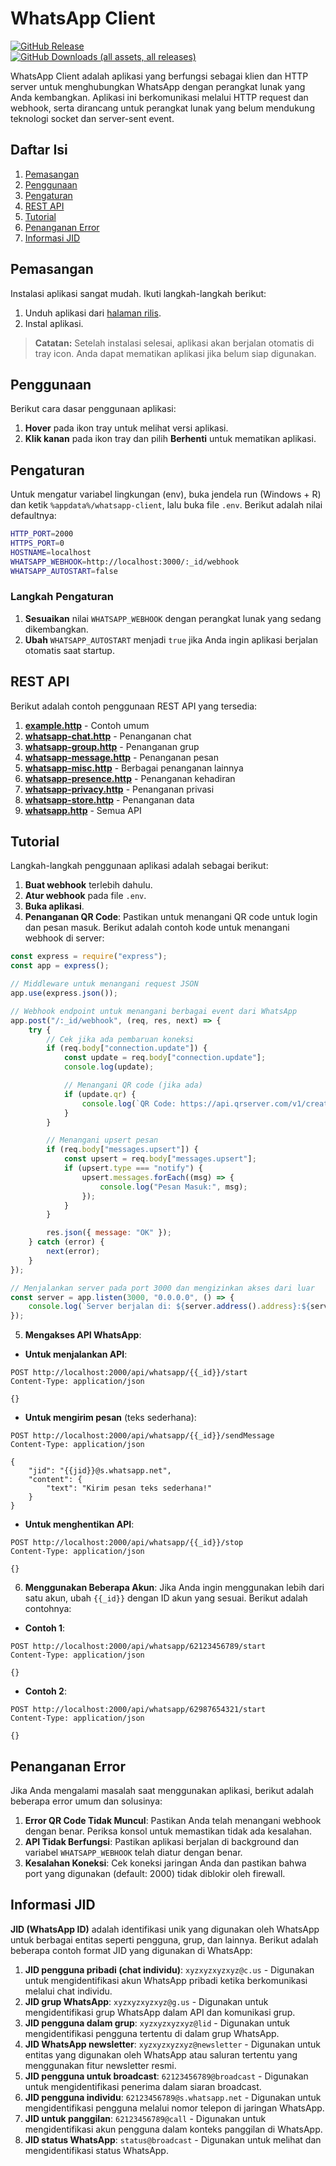 # WhatsApp Client

[![GitHub Release](https://img.shields.io/github/v/release/ndiing/whatsapp-client)](https://github.com/ndiing/whatsapp-client/releases)  
[![GitHub Downloads (all assets, all releases)](https://img.shields.io/github/downloads/ndiing/whatsapp-client/total)](https://github.com/ndiing/whatsapp-client/releases)

WhatsApp Client adalah aplikasi yang berfungsi sebagai klien dan HTTP server untuk menghubungkan WhatsApp dengan perangkat lunak yang Anda kembangkan. Aplikasi ini berkomunikasi melalui HTTP request dan webhook, serta dirancang untuk perangkat lunak yang belum mendukung teknologi socket dan server-sent event.

## Daftar Isi

1.  [Pemasangan](#pemasangan)
2.  [Penggunaan](#penggunaan)
3.  [Pengaturan](#pengaturan)
4.  [REST API](#rest-api)
5.  [Tutorial](#tutorial)
6.  [Penanganan Error](#penanganan-error)
7.  [Informasi JID](#informasi-jid)

## Pemasangan

Instalasi aplikasi sangat mudah. Ikuti langkah-langkah berikut:

1. Unduh aplikasi dari [halaman rilis](https://github.com/ndiing/whatsapp-client/releases).
2. Instal aplikasi.

> **Catatan:** Setelah instalasi selesai, aplikasi akan berjalan otomatis di tray icon. Anda dapat mematikan aplikasi jika belum siap digunakan.

## Penggunaan

Berikut cara dasar penggunaan aplikasi:

1. **Hover** pada ikon tray untuk melihat versi aplikasi.
2. **Klik kanan** pada ikon tray dan pilih **Berhenti** untuk mematikan aplikasi.

## Pengaturan

Untuk mengatur variabel lingkungan (env), buka jendela run (Windows + R) dan ketik `%appdata%/whatsapp-client`, lalu buka file `.env`. Berikut adalah nilai defaultnya:

```bash
HTTP_PORT=2000
HTTPS_PORT=0
HOSTNAME=localhost
WHATSAPP_WEBHOOK=http://localhost:3000/:_id/webhook
WHATSAPP_AUTOSTART=false
```

### Langkah Pengaturan

1. **Sesuaikan** nilai `WHATSAPP_WEBHOOK` dengan perangkat lunak yang sedang dikembangkan.
2. **Ubah** `WHATSAPP_AUTOSTART` menjadi `true` jika Anda ingin aplikasi berjalan otomatis saat startup.

## REST API

Berikut adalah contoh penggunaan REST API yang tersedia:

1. **[example.http](./http/example.http)** - Contoh umum
2. **[whatsapp-chat.http](./http/whatsapp-chat.http)** - Penanganan chat
3. **[whatsapp-group.http](./http/whatsapp-group.http)** - Penanganan grup
4. **[whatsapp-message.http](./http/whatsapp-message.http)** - Penanganan pesan
5. **[whatsapp-misc.http](./http/whatsapp-misc.http)** - Berbagai penanganan lainnya
6. **[whatsapp-presence.http](./http/whatsapp-presence.http)** - Penanganan kehadiran
7. **[whatsapp-privacy.http](./http/whatsapp-privacy.http)** - Penanganan privasi
8. **[whatsapp-store.http](./http/whatsapp-store.http)** - Penanganan data
9. **[whatsapp.http](./http/whatsapp.http)** - Semua API

## Tutorial

Langkah-langkah penggunaan aplikasi adalah sebagai berikut:

1. **Buat webhook** terlebih dahulu.
2. **Atur webhook** pada file `.env`.
3. **Buka aplikasi**.
4. **Penanganan QR Code**: Pastikan untuk menangani QR code untuk login dan pesan masuk. Berikut adalah contoh kode untuk menangani webhook di server:

```js
const express = require("express");
const app = express();

// Middleware untuk menangani request JSON
app.use(express.json());

// Webhook endpoint untuk menangani berbagai event dari WhatsApp
app.post("/:_id/webhook", (req, res, next) => {
    try {
        // Cek jika ada pembaruan koneksi
        if (req.body["connection.update"]) {
            const update = req.body["connection.update"];
            console.log(update);

            // Menangani QR code (jika ada)
            if (update.qr) {
                console.log(`QR Code: https://api.qrserver.com/v1/create-qr-code/?size=256x256&data=${encodeURIComponent(update.qr)}`);
            }
        }

        // Menangani upsert pesan
        if (req.body["messages.upsert"]) {
            const upsert = req.body["messages.upsert"];
            if (upsert.type === "notify") {
                upsert.messages.forEach((msg) => {
                    console.log("Pesan Masuk:", msg);
                });
            }
        }

        res.json({ message: "OK" });
    } catch (error) {
        next(error);
    }
});

// Menjalankan server pada port 3000 dan mengizinkan akses dari luar
const server = app.listen(3000, "0.0.0.0", () => {
    console.log(`Server berjalan di: ${server.address().address}:${server.address().port}`);
});
```

5. **Mengakses API WhatsApp**:

-   **Untuk menjalankan API**:

```http
POST http://localhost:2000/api/whatsapp/{{_id}}/start
Content-Type: application/json

{}
```

-   **Untuk mengirim pesan** (teks sederhana):

```http
POST http://localhost:2000/api/whatsapp/{{_id}}/sendMessage
Content-Type: application/json

{
    "jid": "{{jid}}@s.whatsapp.net",
    "content": {
        "text": "Kirim pesan teks sederhana!"
    }
}
```

-   **Untuk menghentikan API**:

```http
POST http://localhost:2000/api/whatsapp/{{_id}}/stop
Content-Type: application/json

{}
```

6. **Menggunakan Beberapa Akun**: Jika Anda ingin menggunakan lebih dari satu akun, ubah `{{_id}}` dengan ID akun yang sesuai. Berikut adalah contohnya:

-   **Contoh 1**:

```http
POST http://localhost:2000/api/whatsapp/62123456789/start
Content-Type: application/json

{}
```

-   **Contoh 2**:

```http
POST http://localhost:2000/api/whatsapp/62987654321/start
Content-Type: application/json

{}
```

## Penanganan Error

Jika Anda mengalami masalah saat menggunakan aplikasi, berikut adalah beberapa error umum dan solusinya:

1. **Error QR Code Tidak Muncul**: Pastikan Anda telah menangani webhook dengan benar. Periksa konsol untuk memastikan tidak ada kesalahan.
2. **API Tidak Berfungsi**: Pastikan aplikasi berjalan di background dan variabel `WHATSAPP_WEBHOOK` telah diatur dengan benar.
3. **Kesalahan Koneksi**: Cek koneksi jaringan Anda dan pastikan bahwa port yang digunakan (default: 2000) tidak diblokir oleh firewall.

## Informasi JID

**JID (WhatsApp ID)** adalah identifikasi unik yang digunakan oleh WhatsApp untuk berbagai entitas seperti pengguna, grup, dan lainnya. Berikut adalah beberapa contoh format JID yang digunakan di WhatsApp:

1.  **JID pengguna pribadi (chat individu)**: `xyzxyzxyzxyz@c.us` - Digunakan untuk mengidentifikasi akun WhatsApp pribadi ketika berkomunikasi melalui chat individu.
2.  **JID grup WhatsApp**: `xyzxyzxyzxyz@g.us` - Digunakan untuk mengidentifikasi grup WhatsApp dalam API dan komunikasi grup.
3.  **JID pengguna dalam grup**: `xyzxyzxyzxyz@lid` - Digunakan untuk mengidentifikasi pengguna tertentu di dalam grup WhatsApp.
4.  **JID WhatsApp newsletter**: `xyzxyzxyzxyz@newsletter` - Digunakan untuk entitas yang digunakan oleh WhatsApp atau saluran tertentu yang menggunakan fitur newsletter resmi.
5.  **JID pengguna untuk broadcast**: `62123456789@broadcast` - Digunakan untuk mengidentifikasi penerima dalam siaran broadcast.
6.  **JID pengguna individu**: `62123456789@s.whatsapp.net` - Digunakan untuk mengidentifikasi pengguna melalui nomor telepon di jaringan WhatsApp.
7.  **JID untuk panggilan**: `62123456789@call` - Digunakan untuk mengidentifikasi akun pengguna dalam konteks panggilan di WhatsApp.
8.  **JID status WhatsApp**: `status@broadcast` - Digunakan untuk melihat dan mengidentifikasi status WhatsApp.
